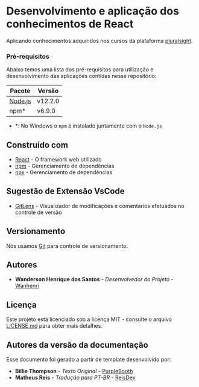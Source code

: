 # Desenvolvimento e aplicação dos conhecimentos de React

Aplicando conhecimentos adquiridos nos cursos da plataforma [pluralsight](https://app.pluralsight.com).


### Pré-requisitos

Abaixo temos uma lista dos pré-requisitos para utilização e desenvolvimento das aplicações contidas nesse repositório:

| Pacote                                                         | Versão  |
| -------------------------------------------------------------- | ------- |
| [Node.js](https://nodejs.org/dist/)                            | v12.2.0 |
| npm*                                                           | v6.9.0  |

* *: No Windows o `npm` é instalado juntamente com o `Node.js`

## Construído com

* [React](https://pt-br.reactjs.org/) - O framework web utilizado
* [npm](https://www.npmjs.com/) - Gerenciamento de dependências
* [npx](https://www.npmjs.com/package/npx) - Gerenciamento de dependências


## Sugestão de Extensão VsCode

* [GitLens](https://gitlens.amod.io/) - Visualizador de modificações e comentarios efetuados no controle de versão

## Versionamento

Nós usamos [Git](https://git-scm.com/) para controle de versionamento.

## Autores

* **Wanderson Henrique dos Santos** - *Desenvolvedor do Projeto* - [Wanhenri](https://github.com/Wanhenri)

## Licença

Este projeto está licenciado sob a licença MIT - consulte o arquivo [LICENSE.md](https://github.com/Wanhenri/praticandoReact/blob/master/LICENSE) para obter mais detalhes.



## Autores da versão da documentação

Esse documento foi gerado a partir de template desenvolvido por:

* **Billie Thompson** - *Texto Original* - [PurpleBooth](https://github.com/PurpleBooth)
* **Matheus Reis** - *Tradução para PT-BR* - [ReisDev](https://github.com/reisdev)


